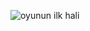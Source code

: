 ![oyunun ilk hali](![image](https://github.com/edaayaan/Tic-Tac-Toe-Game/blob/main/Ekran%20G%C3%B6r%C3%BCnt%C3%BCs%C3%BC%20(298).png)
)
